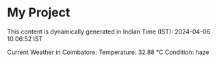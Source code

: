 # My Project

This content is dynamically generated in Indian Time (IST): 2024-04-06 10:06:52 IST


Current Weather in Coimbatore:
Temperature: 32.88 °C
Condition: haze
